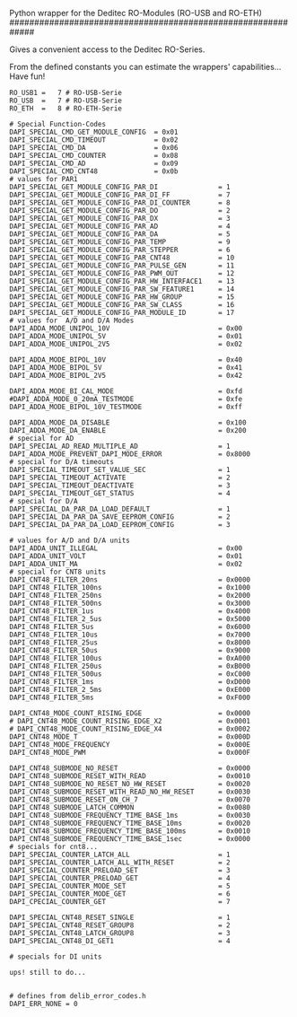 Python wrapper for the Deditec RO-Modules (RO-USB and RO-ETH)
#############################################################

Gives a convenient access to the Deditec RO-Series. 

From the defined constants you can estimate the wrappers' 
capabilities... Have fun!

    RO_USB1 =   7 # RO-USB-Serie
    RO_USB  =   7 # RO-USB-Serie
    RO_ETH  =   8 # RO-ETH-Serie

    # Special Function-Codes
    DAPI_SPECIAL_CMD_GET_MODULE_CONFIG  = 0x01
    DAPI_SPECIAL_CMD_TIMEOUT            = 0x02
    DAPI_SPECIAL_CMD_DA                 = 0x06
    DAPI_SPECIAL_CMD_COUNTER            = 0x08
    DAPI_SPECIAL_CMD_AD                 = 0x09
    DAPI_SPECIAL_CMD_CNT48              = 0x0b
    # values for PAR1
    DAPI_SPECIAL_GET_MODULE_CONFIG_PAR_DI               = 1
    DAPI_SPECIAL_GET_MODULE_CONFIG_PAR_DI_FF            = 7
    DAPI_SPECIAL_GET_MODULE_CONFIG_PAR_DI_COUNTER       = 8
    DAPI_SPECIAL_GET_MODULE_CONFIG_PAR_DO               = 2
    DAPI_SPECIAL_GET_MODULE_CONFIG_PAR_DX               = 3
    DAPI_SPECIAL_GET_MODULE_CONFIG_PAR_AD               = 4
    DAPI_SPECIAL_GET_MODULE_CONFIG_PAR_DA               = 5
    DAPI_SPECIAL_GET_MODULE_CONFIG_PAR_TEMP             = 9
    DAPI_SPECIAL_GET_MODULE_CONFIG_PAR_STEPPER          = 6
    DAPI_SPECIAL_GET_MODULE_CONFIG_PAR_CNT48            = 10
    DAPI_SPECIAL_GET_MODULE_CONFIG_PAR_PULSE_GEN        = 11
    DAPI_SPECIAL_GET_MODULE_CONFIG_PAR_PWM_OUT          = 12
    DAPI_SPECIAL_GET_MODULE_CONFIG_PAR_HW_INTERFACE1    = 13
    DAPI_SPECIAL_GET_MODULE_CONFIG_PAR_SW_FEATURE1      = 14
    DAPI_SPECIAL_GET_MODULE_CONFIG_PAR_HW_GROUP         = 15
    DAPI_SPECIAL_GET_MODULE_CONFIG_PAR_SW_CLASS         = 16
    DAPI_SPECIAL_GET_MODULE_CONFIG_PAR_MODULE_ID        = 17
    # values for  A/D and D/A Modes
    DAPI_ADDA_MODE_UNIPOL_10V                           = 0x00
    DAPI_ADDA_MODE_UNIPOL_5V                            = 0x01
    DAPI_ADDA_MODE_UNIPOL_2V5                           = 0x02
        
    DAPI_ADDA_MODE_BIPOL_10V                            = 0x40
    DAPI_ADDA_MODE_BIPOL_5V                             = 0x41
    DAPI_ADDA_MODE_BIPOL_2V5                            = 0x42

    DAPI_ADDA_MODE_BI_CAL_MODE                          = 0xfd
    #DAPI_ADDA_MODE_0_20mA_TESTMODE                     = 0xfe
    DAPI_ADDA_MODE_BIPOL_10V_TESTMODE                   = 0xff
        
    DAPI_ADDA_MODE_DA_DISABLE                           = 0x100
    DAPI_ADDA_MODE_DA_ENABLE                            = 0x200
    # special for AD
    DAPI_SPECIAL_AD_READ_MULTIPLE_AD                    = 1
    DAPI_ADDA_MODE_PREVENT_DAPI_MODE_ERROR              = 0x8000
    # special for D/A timeouts
    DAPI_SPECIAL_TIMEOUT_SET_VALUE_SEC                  = 1
    DAPI_SPECIAL_TIMEOUT_ACTIVATE                       = 2
    DAPI_SPECIAL_TIMEOUT_DEACTIVATE                     = 3
    DAPI_SPECIAL_TIMEOUT_GET_STATUS                     = 4
    # special for D/A
    DAPI_SPECIAL_DA_PAR_DA_LOAD_DEFAULT                 = 1
    DAPI_SPECIAL_DA_PAR_DA_SAVE_EEPROM_CONFIG           = 2
    DAPI_SPECIAL_DA_PAR_DA_LOAD_EEPROM_CONFIG           = 3
        
    # values for A/D and D/A units
    DAPI_ADDA_UNIT_ILLEGAL                              = 0x00
    DAPI_ADDA_UNIT_VOLT                                 = 0x01
    DAPI_ADDA_UNIT_MA                                   = 0x02
    # special for CNT8 units
    DAPI_CNT48_FILTER_20ns                              = 0x0000
    DAPI_CNT48_FILTER_100ns                             = 0x1000
    DAPI_CNT48_FILTER_250ns                             = 0x2000
    DAPI_CNT48_FILTER_500ns                             = 0x3000
    DAPI_CNT48_FILTER_1us                               = 0x4000
    DAPI_CNT48_FILTER_2_5us                             = 0x5000
    DAPI_CNT48_FILTER_5us                               = 0x6000
    DAPI_CNT48_FILTER_10us                              = 0x7000
    DAPI_CNT48_FILTER_25us                              = 0x8000
    DAPI_CNT48_FILTER_50us                              = 0x9000
    DAPI_CNT48_FILTER_100us                             = 0xA000
    DAPI_CNT48_FILTER_250us                             = 0xB000
    DAPI_CNT48_FILTER_500us                             = 0xC000
    DAPI_CNT48_FILTER_1ms                               = 0xD000
    DAPI_CNT48_FILTER_2_5ms                             = 0xE000
    DAPI_CNT48_FILTER_5ms                               = 0xF000
    
    DAPI_CNT48_MODE_COUNT_RISING_EDGE                   = 0x0000
    # DAPI_CNT48_MODE_COUNT_RISING_EDGE_X2              = 0x0001
    # DAPI_CNT48_MODE_COUNT_RISING_EDGE_X4              = 0x0002
    DAPI_CNT48_MODE_T                                   = 0x000D
    DAPI_CNT48_MODE_FREQUENCY                           = 0x000E
    DAPI_CNT48_MODE_PWM                                 = 0x000F
    
    DAPI_CNT48_SUBMODE_NO_RESET                         = 0x0000
    DAPI_CNT48_SUBMODE_RESET_WITH_READ                  = 0x0010
    DAPI_CNT48_SUBMODE_NO_RESET_NO_HW_RESET             = 0x0020
    DAPI_CNT48_SUBMODE_RESET_WITH_READ_NO_HW_RESET      = 0x0030
    DAPI_CNT48_SUBMODE_RESET_ON_CH_7                    = 0x0070
    DAPI_CNT48_SUBMODE_LATCH_COMMON                     = 0x0080
    DAPI_CNT48_SUBMODE_FREQUENCY_TIME_BASE_1ms          = 0x0030
    DAPI_CNT48_SUBMODE_FREQUENCY_TIME_BASE_10ms         = 0x0020
    DAPI_CNT48_SUBMODE_FREQUENCY_TIME_BASE_100ms        = 0x0010
    DAPI_CNT48_SUBMODE_FREQUENCY_TIME_BASE_1sec         = 0x0000
    # specials for cnt8...
    DAPI_SPECIAL_COUNTER_LATCH_ALL                      = 1
    DAPI_SPECIAL_COUNTER_LATCH_ALL_WITH_RESET           = 2
    DAPI_SPECIAL_COUNTER_PRELOAD_SET                    = 3
    DAPI_SPECIAL_COUNTER_PRELOAD_GET                    = 4
    DAPI_SPECIAL_COUNTER_MODE_SET                       = 5
    DAPI_SPECIAL_COUNTER_MODE_GET                       = 6
    DAPI_CPECIAL_COUNTER_GET                            = 7
    
    DAPI_SPECIAL_CNT48_RESET_SINGLE                     = 1
    DAPI_SPECIAL_CNT48_RESET_GROUP8                     = 2
    DAPI_SPECIAL_CNT48_LATCH_GROUP8                     = 3
    DAPI_SPECIAL_CNT48_DI_GET1                          = 4
    
    # specials for DI units
    
    ups! still to do...
    
    
    # defines from delib_error_codes.h
    DAPI_ERR_NONE = 0